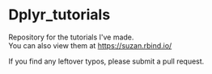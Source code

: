 # Dplyr_tutorials

Repository for the tutorials I've made.  
You can also view them at https://suzan.rbind.io/  

If you find any leftover typos, please submit a pull request.
